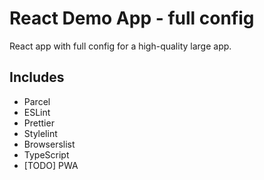 # React Demo App - full config

React app with full config for a high-quality large app.

## Includes

- Parcel
- ESLint
- Prettier
- Stylelint
- Browserslist
- TypeScript
- [TODO] PWA
